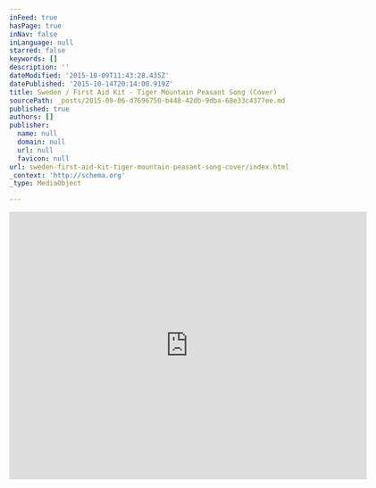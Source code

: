 ```yaml
---
inFeed: true
hasPage: true
inNav: false
inLanguage: null
starred: false
keywords: []
description: ''
dateModified: '2015-10-09T11:43:28.435Z'
datePublished: '2015-10-14T20:14:00.919Z'
title: Sweden / First Aid Kit - Tiger Mountain Peasant Song (Cover)
sourcePath: _posts/2015-09-06-d7696750-b448-42db-9dba-68e33c4377ee.md
published: true
authors: []
publisher:
  name: null
  domain: null
  url: null
  favicon: null
url: sweden-first-aid-kit-tiger-mountain-peasant-song-cover/index.html
_context: 'http://schema.org'
_type: MediaObject

---
```

<iframe src="https://cdn.embedly.com/widgets/media.html?src=https%3A%2F%2Fwww.youtube.com%2Fembed%2FHMrqBldlqzA%3Ffeature%3Doembed&amp;url=https%3A%2F%2Fwww.youtube.com%2Fwatch%3Fv%3DHMrqBldlqzA%26feature%3Dyoutu.be&amp;image=https%3A%2F%2Fi.ytimg.com%2Fvi%2FHMrqBldlqzA%2Fhqdefault.jpg&amp;key=b7d04c9b404c499eba89ee7072e1c4f7&amp;type=text%2Fhtml&amp;schema=youtube" width="640" height="480" scrolling="no" frameborder="0" allowfullscreen="allowfullscreen" style=""></iframe>